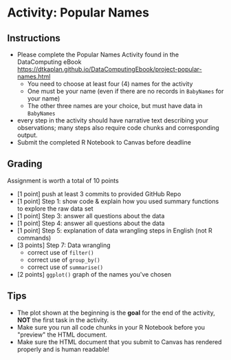# Activity: Popular Names


## Instructions 
- Please complete the Popular Names Activity found in the DataComputing eBook <https://dtkaplan.github.io/DataComputingEbook/project-popular-names.html>  
    - You need to choose at least four (4) names for the activity
    - One must be your name (even if there are no records in `BabyNames` for your name)
    - The other three names are your choice, but must have data in `BabyNames`
- every step in the activity should have narrative text describing your observations; many steps also require code chunks and corresponding output.
- Submit the completed R Notebook to Canvas before deadline


## Grading

Assignment is worth a total of 10 points

- [1 point] push at least 3 commits to provided GitHub Repo
- [1 point] Step 1: show code & explain how you used summary functions to explore the raw data set
- [1 point] Step 3: answer all questions about the data
- [1 point] Step 4: answer all questions about the data
- [1 point] Step 5: explanation of data wrangling steps in English (not R commands)
- [3 points] Step 7: Data wrangling
    - correct use of `filter()`
    - correct use of `group_by()`
    - correct use of `summarise()`
- [2 points] `ggplot()` graph of the names you've chosen 


## Tips

- The plot shown at the beginning is the **goal** for the end of the activity, **NOT** the first task in the activity.
- Make sure you run all code chunks in your R Notebook before you "preview" the HTML document.  
- Make sure the HTML document that you submit to Canvas has rendered properly and is human readable!

